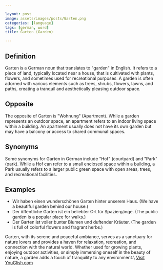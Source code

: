 ```yaml
---

layout: post
image: assets/images/posts/Garten.png
categories: [language]
tags: [german, word]
title: Garten (Garden)

---
```


## Definition

Garten is a German noun that translates to "garden" in English. It refers to a piece of land, typically located near a house, that is cultivated with plants, flowers, and sometimes used for recreational purposes. A garden is often adorned with various elements such as trees, shrubs, flowers, lawns, and paths, creating a tranquil and aesthetically pleasing outdoor space.

## Opposite

The opposite of Garten is "Wohnung" (Apartment). While a garden represents an outdoor space, an apartment refers to an indoor living space within a building. An apartment usually does not have its own garden but may have a balcony or access to shared communal spaces.

## Synonyms

Some synonyms for Garten in German include "Hof" (courtyard) and "Park" (park). While a Hof can refer to a small enclosed space within a building, a Park usually refers to a larger public green space with open areas, trees, and recreational facilities.

## Examples

- Wir haben einen wunderschönen Garten hinter unserem Haus. (We have a beautiful garden behind our house.)
- Der öffentliche Garten ist ein beliebter Ort für Spaziergänge. (The public garden is a popular place for walks.)
- Der Garten ist voller bunter Blumen und duftender Kräuter. (The garden is full of colorful flowers and fragrant herbs.)

Garten, with its serene and peaceful ambiance, serves as a sanctuary for nature lovers and provides a haven for relaxation, recreation, and connection with the natural world. Whether used for growing plants, enjoying outdoor activities, or simply immersing oneself in the beauty of nature, a garden adds a touch of tranquility to any environment.\ <a id="yg-widget-0" class="youglish-widget" data-query="Garten" data-lang="german" data-components="8412" data-auto-start="0" data-bkg-color="theme_light" data-title="How%20to%20pronounce%20Garten%20in%20German"  rel="nofollow" href="https://youglish.com">Visit YouGlish.com</a><script async src="https://youglish.com/public/emb/widget.js" charset="utf-8"></script>